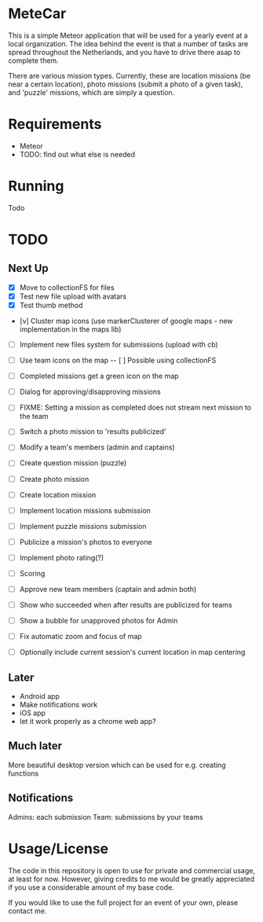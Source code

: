 MeteCar
=======
This is a simple Meteor application that will be used for a yearly event at a local organization. The idea behind the event is that a number of tasks are spread throughout the Netherlands, and you have to drive there asap to complete them.

There are various mission types. Currently, these are location missions (be near a certain location), photo missions (submit a photo of a given task), and 'puzzle' missions, which are simply a question.

Requirements
============
- Meteor
- TODO: find out what else is needed

Running
============
Todo

TODO
=======

Next Up
-------

- [x] Move to collectionFS for files
- [x] Test new file upload with avatars
- [x] Test thumb method
- [v] Cluster map icons (use markerClusterer of google maps - new implementation in the maps lib)
- [ ] Implement new files system for submissions (upload with cb)

- [ ] Use team icons on the map
-- [ ] Possible using collectionFS
- [ ] Completed missions get a green icon on the map

- [ ] Dialog for approving/disapproving missions
- [ ] FIXME: Setting a mission as completed does not stream next mission to the team
- [ ] Switch a photo mission to 'results publicized'

- [ ] Modify a team's members (admin and captains)

- [ ] Create question mission (puzzle)
- [ ] Create photo mission
- [ ] Create location mission

- [ ] Implement location missions submission
- [ ] Implement puzzle missions submission
- [ ] Publicize a mission's photos to everyone
- [ ] Implement photo rating(?)
- [ ] Scoring

- [ ] Approve new team members (captain and admin both)
- [ ] Show who succeeded when after results are publicized for teams
- [ ] Show a bubble for unapproved photos for Admin

- [ ] Fix automatic zoom and focus of map
- [ ] Optionally include current session's current location in map centering

Later
-----
- Android app
- Make notifications work
- iOS app
- let it work properly as a chrome web app?

Much later
----------
More beautiful desktop version which can be used for e.g. creating functions

Notifications
-------------
Admins: each submission
Team: submissions by your teams


Usage/License
=============
The code in this repository is open to use for private and commercial usage, at least for now. However, giving credits to me would be greatly appreciated if you use a considerable amount of my base code.

If you would like to use the full project for an event of your own, please contact me.

